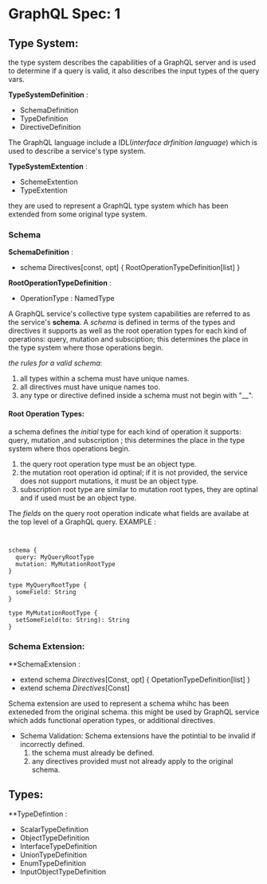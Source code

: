 # GraphQL Spec: 1

## Type System:
the type system describes the capabilities of a GraphQL server and is used to determine if a query
  is valid, it also describes the input types of the query vars.

**TypeSystemDefinition** : 
* SchemaDefinition
* TypeDefinition
* DirectiveDefinition

The GraphQL language include a IDL(*interface drfinition language*) which is used to describe a service's
type system.

**TypeSystemExtention** :
* SchemeExtention
* TypeExtention

they are used to represent a GraphQL type system which has been extended from some
original type system.

### Schema
**SchemaDefinition** :
* schema Directives[const, opt]  { RootOperationTypeDefinition[list] }

**RootOperationTypeDefinition** :
* OperationType : NamedType


A GraphQL service's collective type system capabilities are referred to as the service's **schema**.
A *schema* is defined in terms of the types and directives it supports as well as the root operation
types for each kind of operations: query, mutation and subsciption; this 
determines the place in the type system where those operations begin.


*the rules for a valid schema*:
1.  all types within a schema must have unique names.
2.  all directives must have unique names too.
3.  any type or directive defined inside a schema must not begin with "__".


#### Root Operation Types:
a schema defines the *initial* type for each kind of operation it supports: query, mutation ,and subscription
; this determines the place in the type system where thos operations begin.

1.  the query root operation type must be an object type.
2.  the mutation root operation id optinal; if it is not provided, the service does not support 
    mutations, it must be an object type.
3.  subscription root type are similar to mutation root types, they are optinal and if used must
    be an object type.

The *fields* on the query root operation indicate what fields are availabe at the top level
of a GraphQL query. EXAMPLE :
```


schema {
  query: MyQueryRootType
  mutation: MyMutationRootType
}

type MyQueryRootType {
  someField: String
}

type MyMutationRootType {
  setSomeField(to: String): String
}
```


### Schema Extension:
**SchemaExtension :
* extend schema *Directives*[Const, opt] { OpetationTypeDefinition[list] }
* extend schema *Directives*[Const]

Schema extension are used to represent a schema whihc has been exteneded from the original schema.
this might be used by GraphQL service which adds functional operation types, or additional
directives.

* Schema Validation: Schema extensions have the potintial to be invalid if incorrectly defined.
  1.  the schema must already be defined.
  2.  any directives provided must not already apply to the original schema.

## Types:

**TypeDefintion :
* ScalarTypeDefinition
* ObjectTypeDefinition
* InterfaceTypeDefinition
* UnionTypeDefinition
* EnumTypeDefinition
* InputObjectTypeDefinition














